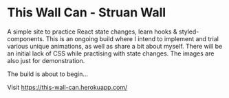 # This Wall Can  - Struan Wall

A simple site to practice React state changes, learn hooks & styled-components. This is an ongoing build where I intend to implement and trial various unique animations, as well as share a bit about myself. There will be an initial lack of CSS while practising with state changes. The images are also just for demonstration.

The build is about to begin...

Visit https://this-wall-can.herokuapp.com/





